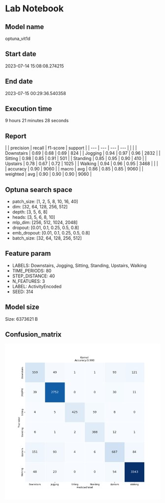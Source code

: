 # Lab Notebook


## Model name
optuna_vit1d

## Start date
2023-07-14 15:08:08.274215

## End date
2023-07-15 00:29:36.540358

## Execution time
9 hours 21 minutes 28 seconds

## Report
| | precision | recall | f1-score | support |
| --- | --- | --- | --- |
|  |
| Downstairs | 0.69 | 0.68 | 0.69 | 824 |
| Jogging | 0.94 | 0.97 | 0.96 | 2832 |
| Sitting | 0.98 | 0.85 | 0.91 | 501 |
| Standing | 0.85 | 0.95 | 0.90 | 410 |
| Upstairs | 0.78 | 0.67 | 0.72 | 1025 |
| Walking | 0.94 | 0.96 | 0.95 | 3468 |
|  |
| accuracy | 0.90 | 9060 |
| macro | avg | 0.86 | 0.85 | 0.85 | 9060 |
| weighted | avg | 0.90 | 0.90 | 0.90 | 9060 |


## Optuna search space
- patch_size: [1, 2, 5, 8, 10, 16, 40]
- dim: [32, 64, 128, 256, 512]
- depth: [3, 5, 6, 8]
- heads: [3, 5, 6, 8, 10]
- mlp_dim: [256, 512, 1024, 2048]
- dropout: [0.01, 0.1, 0.25, 0.5, 0.8]
- emb_dropout: [0.01, 0.1, 0.25, 0.5, 0.8]
- batch_size: [32, 64, 128, 256, 512]

## Feature param
- LABELS: Downstairs, Jogging, Sitting, Standing, Upstairs, Walking
- TIME_PERIODS: 80
- STEP_DISTANCE: 40
- N_FEATURES: 3
- LABEL: ActivityEncoded
- SEED: 314

## Model size
Size: 6373621    B

## Confusion_matrix
![alt](./cross-tab.png)
